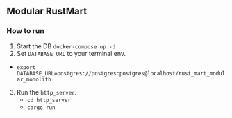 ## Modular RustMart

### How to run

1. Start the DB `docker-compose up -d`
2. Set `DATABASE_URL` to your terminal env.

- `export DATABASE_URL=postgres://postgres:postgres@localhost/rust_mart_modular_monolith`

3. Run the `http_server`.
   - `cd http_server`
   - `cargo run`
